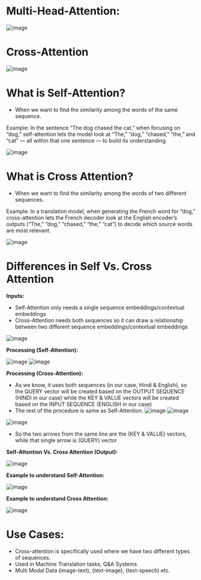 # **Multi-Head-Attention:**

![image](https://github.com/user-attachments/assets/4e1191e4-2bc4-43f4-9200-198fd0426a0f)

# **Cross-Attention**

![image](https://github.com/user-attachments/assets/e05d6971-5a77-48b1-8822-640419eb9e41)


# **What is Self-Attention?**
* When we want to find the similarity among the words of the same sequence.

Example: In the sentence “The dog chased the cat,” when focusing on “dog,” self-attention lets the model look at “The,” “dog,” “chased,” “the,” and “cat” — all within that one sentence — to build its understanding.

![image](https://github.com/user-attachments/assets/aa2a3dc7-af5e-4a3e-a3ce-ad436bd29a08)


# **What is Cross Attention?**
* When we want to find the similarity among the words of two different sequences.

Example: In a translation model, when generating the French word for “dog,” cross-attention lets the French decoder look at the English encoder’s outputs (“The,” “dog,” “chased,” “the,” “cat”) to decide which source words are most relevant.

![image](https://github.com/user-attachments/assets/44ebfb36-1642-43fb-83a5-c07632635f9a)

# **Differences in Self Vs. Cross Attention**
**Inputs:**
* Self-Attention only needs a  single sequence embeddings/contextual embeddings
* Cross-Attention needs both sequences so it can draw a relationship between two different sequence embeddings/contextual embeddings

![image](https://github.com/user-attachments/assets/3007cd4b-3213-49fe-9609-876a734b405c)

**Processing (Self-Attention):**

![image](https://github.com/user-attachments/assets/85addb34-58bd-4f78-9757-e884928e0fd6)
![image](https://github.com/user-attachments/assets/69d953fa-991e-4585-9d17-8f7ba8ce7e8f)

**Processing (Cross-Attention):**
* As we know, it uses both sequences (in our case, Hindi & English), so the QUERY vector will be created based on the OUTPUT SEQUENCE (HINDI in our case) while the KEY & VALUE vectors will be created based on the INPUT SEQUENCE (ENGLISH in our case)
* The rest of the procedure is same as Self-Attention.
![image](https://github.com/user-attachments/assets/002b67c0-d63f-4e14-b438-b34c105ae2ee)
![image](https://github.com/user-attachments/assets/044ec463-9a09-4da2-bdc0-6e1d09685ede)

![image](https://github.com/user-attachments/assets/7dcf3846-311f-4565-a6d0-e61850bd28d9)
* So the two arrows from the same line are the (KEY & VALUE) vectors, while that single arrow is (QUERY) vector

**Self-Attention Vs. Cross Attention (Output):**

![image](https://github.com/user-attachments/assets/0dfacf65-0581-4d35-b12c-d375f994f076)

**Example to understand Self-Attention:**

![image](https://github.com/user-attachments/assets/98018607-ce42-4128-83c4-a32d2b9ab8f8)

**Example to understand Cross Attention:**

![image](https://github.com/user-attachments/assets/1df46ac3-459e-4f0d-a7fc-972ebb278ac4)



# **Use Cases:**
* Cross-attention is specifically used where we have two different types of sequences.
* Used in Machine Translation tasks, Q&A Systems
* Multi Modal Data (image-text), (text-image), (text-speech) etc.





